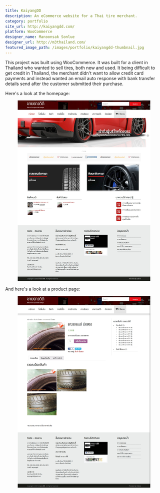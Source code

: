 ```yaml
---
title: KaiyangDD
description: An eCommerce website for a Thai tire merchant.
category: portfolio
site_url: http://kaiyangdd.com/
platform: WooCommerce
designer_name: Manoonsak Sonlue
designer_url: http://m3thailand.com/
featured_image_path: /images/portfolio/kaiyangdd-thumbnail.jpg
---
```


This project was built using WooCommerce. It was built for a client in Thailand who wanted to sell tires, both new and used. It being difficult to get credit in Thailand, the merchant didn't want to allow credit card payments and instead wanted an email auto response with bank transfer details send after the customer submitted their purchase.

Here's a look at the homepage:

<figure>
  <a href="/images/portfolio/kaiyangdd-home.jpg"><img src="/images/portfolio/kaiyangdd-home.jpg" alt="Homepage design for kaiyangdd.com"></a>
</figure>

And here's a look at a product page:

<figure>
  <a href="/images/portfolio/kaiyangdd-product.jpg"><img src="/images/portfolio/kaiyangdd-product.jpg" alt="Product page on kaiyangdd.com"></a>
</figure>
